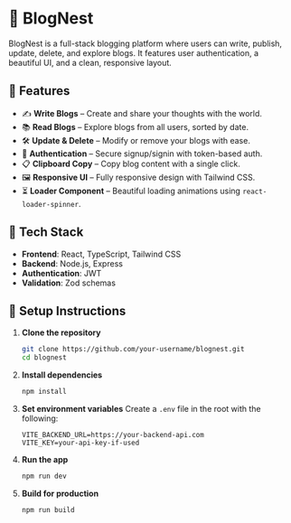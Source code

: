 # 📝 BlogNest

BlogNest is a full-stack blogging platform where users can write, publish, update, delete, and explore blogs. It features user authentication, a beautiful UI, and a clean, responsive layout.

## 🚀 Features

- ✍️ **Write Blogs** – Create and share your thoughts with the world.
- 📚 **Read Blogs** – Explore blogs from all users, sorted by date.
- 🛠 **Update & Delete** – Modify or remove your blogs with ease.
- 🔐 **Authentication** – Secure signup/signin with token-based auth.
- 📋 **Clipboard Copy** – Copy blog content with a single click.
- 🖼️ **Responsive UI** – Fully responsive design with Tailwind CSS.
- ⏳ **Loader Component** – Beautiful loading animations using `react-loader-spinner`.

## 🧩 Tech Stack

- **Frontend**: React, TypeScript, Tailwind CSS
- **Backend**: Node.js, Express
- **Authentication**: JWT
- **Validation**: Zod schemas

## 🔧 Setup Instructions

1. **Clone the repository**
   ```bash
   git clone https://github.com/your-username/blognest.git
   cd blognest
   ```

2. **Install dependencies**
   ```bash
   npm install
   ```

3. **Set environment variables**
   Create a `.env` file in the root with the following:
   ```env
   VITE_BACKEND_URL=https://your-backend-api.com
   VITE_KEY=your-api-key-if-used
   ```

4. **Run the app**
   ```bash
   npm run dev
   ```

5. **Build for production**
   ```bash
   npm run build
   ```
